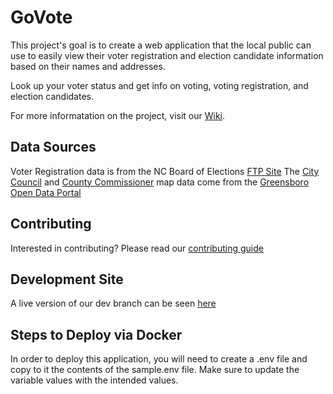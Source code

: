 # GoVote
This project's goal is to create a web application that the local public can use to easily view their voter registration and election candidate information based on their names and addresses.

Look up your voter status and get info on voting, voting registration, and election candidates.

For more informatation on the project, visit our [Wiki](https://github.com/codeforgso/GoVote/wiki).

## Data Sources

Voter Registration data is from the NC Board of Elections [FTP Site](https://dl.ncsbe.gov/)
The [City Council](http://data-greensboro.opendata.arcgis.com/datasets/829c58aaaf0c4bf0b59f93bfe3cb4c13_3)
and [County Commissioner](http://data-greensboro.opendata.arcgis.com/datasets/1b60f15bb4dc4d8f96bd4831a8fbf063_5) map data come from the [Greensboro Open Data Portal](http://data-greensboro.opendata.arcgis.com/)

## Contributing
Interested in contributing? Please read our [contributing guide](./.github/CONTRIBUTING.md)

## Development Site
A live version of our dev branch can be seen [here](http://govotegso-dev-1.us-east-1.elasticbeanstalk.com/)

## Steps to Deploy via Docker

In order to deploy this application, you will need to create a .env file and copy to it the contents of the sample.env file. Make sure to update the variable values with the intended values.
